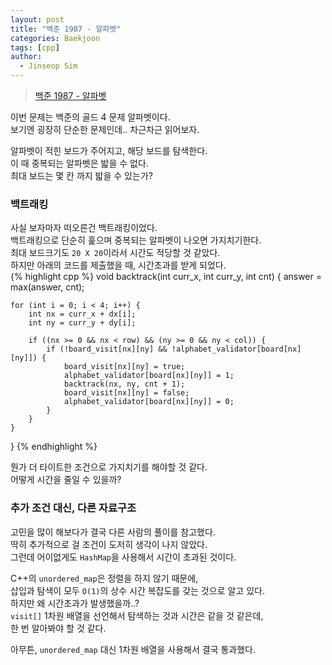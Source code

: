 ```yaml
---
layout: post
title: "백준 1987 - 알파벳"
categories: Baekjoon
tags: [cpp]
author:
  - Jinseop Sim
---
```

> [백준 1987 - 알파벳](https://www.acmicpc.net/problem/1987)

이번 문제는 백준의 골드 4 문제 알파벳이다.  
보기엔 굉장히 단순한 문제인데.. 차근차근 읽어보자.  

알파벳이 적힌 보드가 주어지고, 해당 보드를 탐색한다.  
이 때 중복되는 알파벳은 밟을 수 없다.  
최대 보드는 몇 칸 까지 밟을 수 있는가?  

### 백트래킹
사실 보자마자 떠오른건 백트래킹이었다.  
백트래킹으로 단순히 훑으며 중복되는 알파벳이 나오면 가지치기한다.  
최대 보드크기도 ```20 X 20```이라서 시간도 적당할 것 같았다.  
하지만 아래의 코드를 제출했을 때, 시간초과를 받게 되었다.  
{% highlight cpp %}
void backtrack(int curr_x, int curr_y, int cnt) {
    answer = max(answer, cnt);

    for (int i = 0; i < 4; i++) {
        int nx = curr_x + dx[i];
        int ny = curr_y + dy[i];

        if ((nx >= 0 && nx < row) && (ny >= 0 && ny < col)) {
            if (!board_visit[nx][ny] && !alphabet_validator[board[nx][ny]]) {
                board_visit[nx][ny] = true;
                alphabet_validator[board[nx][ny]] = 1;
                backtrack(nx, ny, cnt + 1);
                board_visit[nx][ny] = false;
                alphabet_validator[board[nx][ny]] = 0;
            }
        }
    }
}
{% endhighlight %}  

뭔가 더 타이트한 조건으로 가지치기를 해야할 것 같다.  
어떻게 시간을 줄일 수 있을까?  

### 추가 조건 대신, 다른 자료구조
고민을 많이 해보다가 결국 다른 사람의 풀이를 참고했다.  
딱히 추가적으로 걸 조건이 도저히 생각이 나지 않았다.  
그런데 어이없게도 ```HashMap```을 사용해서 시간이 초과된 것이다.  

C++의 ```unordered_map```은 정렬을 하지 않기 때문에,  
삽입과 탐색이 모두 ```O(1)```의 상수 시간 복잡도를 갖는 것으로 알고 있다.  
하지만 왜 시간초과가 발생했을까..?  
```visit[]``` 1차원 배열을 선언해서 탐색하는 것과 시간은 같을 것 같은데,  
한 번 알아봐야 할 것 같다.  

아무튼, ```unordered_map``` 대신 1차원 배열을 사용해서 결국 통과했다.  
